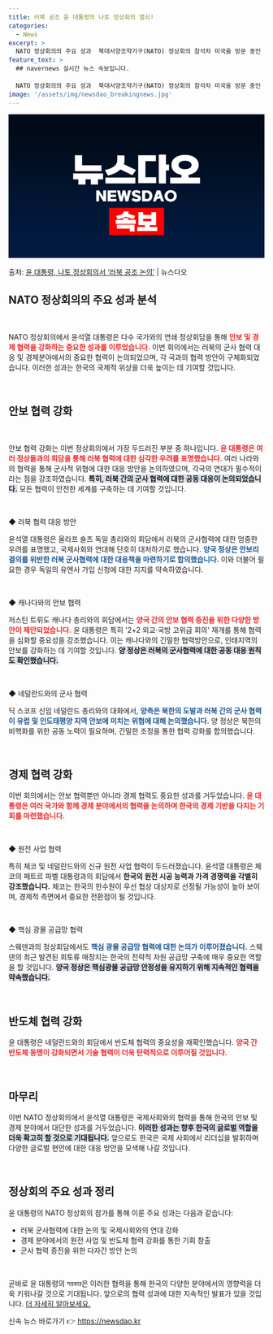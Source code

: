 ```yaml
---
title: 러북 공조 윤 대통령의 나토 정상회의 열쇠!
categories:
  - News
excerpt: >
  NATO 정상회의의 주요 성과  북대서양조약기구(NATO) 정상회의 참석차 미국을 방문 중인 윤석열 대통령은…
feature_text: >
  ## navernews 실시간 뉴스 속보입니다.

  NATO 정상회의의 주요 성과  북대서양조약기구(NATO) 정상회의 참석차 미국을 방문 중인 윤석열 대통령은…
image: '/assets/img/newsdao_breakingnews.jpg'
---
```


![뉴스다오 속보](/assets/img/newsdao_breakingnews.jpg)

<p>출처: <a href="https://newsdao.kr/4751" rel="dofollow">윤 대통령, 나토 정상회의서 ‘러북 공조 논의’</a> | 뉴스다오</p>

<h2 data-ke-size="size26">NATO 정상회의의 주요 성과 분석</h2>

<p data-ke-size="size16">&nbsp;</p>

NATO 정상회의에서 윤석열 대통령은 다수 국가와의 연쇄 정상회담을 통해 <b><span style="color: #ee2323;">안보 및 경제 협력을 강화하는 중요한 성과를 이루었습니다.</span></b> 이번 회의에서는 러북의 군사 협력 대응 및 경제분야에서의 중요한 협력이 논의되었으며, 각 국과의 협력 방안이 구체화되었습니다. 이러한 성과는 한국의 국제적 위상을 더욱 높이는 데 기여할 것입니다.  

<p data-ke-size="size16">&nbsp;</p>

<h2 data-ke-size="size26">안보 협력 강화</h2>

<p data-ke-size="size16">&nbsp;</p>

안보 협력 강화는 이번 정상회의에서 가장 두드러진 부분 중 하나입니다. <b><span style="color: #ee2323;">윤 대통령은 여러 정상들과의 회담을 통해 러북 협력에 대한 심각한 우려를 표명했습니다.</span></b> 여러 나라와의 협력을 통해 군사적 위협에 대한 대응 방안을 논의하였으며, 각국의 연대가 필수적이라는 점을 강조하였습니다. <b><span style="background-color: #21538527;">특히, 러북 간의 군사 협력에 대한 공동 대응이 논의되었습니다.</span></b> 모든 협력이 안전한 세계를 구축하는 데 기여할 것입니다.  

<p data-ke-size="size16">&nbsp;</p>

◆ 러북 협력 대응 방안

윤석열 대통령은 올라프 숄츠 독일 총리와의 회담에서 러북의 군사협력에 대한 엄중한 우려를 표명했고, 국제사회와 연대해 단호히 대처하기로 했습니다. <b><span style="color: #1a5490;">양국 정상은 안보리 결의를 위반한 러북 군사협력에 대한 대응책을 마련하기로 합의했습니다.</span></b> 이와 더불어 필요한 경우 독일의 유엔사 가입 신청에 대한 지지를 약속하였습니다.  

<p data-ke-size="size16">&nbsp;</p>

◆ 캐나다와의 안보 협력

저스틴 트뤼도 캐나다 총리와의 회담에서는 <b><span style="color: #ee2323;">양국 간의 안보 협력 증진을 위한 다양한 방안이 제안되었습니다.</span></b> 윤 대통령은 특히 '2+2 외교·국방 고위급 회의' 재개를 통해 협력을 심화할 중요성을 강조했습니다. 이는 캐나다와의 긴밀한 협력방안으로, 인태지역의 안보를 강화하는 데 기여할 것입니다. <b><span style="background-color: #21538527;">양 정상은 러북의 군사협력에 대한 공동 대응 원칙도 확인했습니다.</span></b>  

<p data-ke-size="size16">&nbsp;</p>

◆ 네덜란드와의 군사 협력

딕 스코프 신임 네덜란드 총리와의 대화에서, <b><span style="color: #1a5490;">양측은 북한의 도발과 러북 간의 군사 협력이 유럽 및 인도태평양 지역 안보에 미치는 위협에 대해 논의했습니다.</span></b> 양 정상은 북한의 비핵화를 위한 공동 노력이 필요하며, 긴밀한 조정을 통한 협력 강화를 합의했습니다.  

<p data-ke-size="size16">&nbsp;</p>

## 경제 협력 강화

이번 회의에서는 안보 협력뿐만 아니라 경제 협력도 중요한 성과를 거두었습니다. <b><span style="color: #ee2323;">윤 대통령은 여러 국가와 함께 경제 분야에서의 협력을 논의하며 한국의 경제 기반을 다지는 기회를 마련했습니다.</span></b>  

<p data-ke-size="size16">&nbsp;</p>

◆ 원전 사업 협력

특히 체코 및 네덜란드와의 신규 원전 사업 협력이 두드러졌습니다. 윤석열 대통령은 체코의 페트르 파벨 대통령과의 회담에서 <b><span style="class: #21538527;">한국의 원전 시공 능력과 가격 경쟁력을 각별히 강조했습니다.</span></b> 체코는 한국의 한수원이 우선 협상 대상자로 선정될 가능성이 높아 보이며, 경제적 측면에서 중요한 전환점이 될 것입니다.  

<p data-ke-size="size16">&nbsp;</p>

◆ 핵심 광물 공급망 협력

스웨덴과의 정상회담에서도 <b><span style="color: #1a5490;">핵심 광물 공급망 협력에 대한 논의가 이루어졌습니다.</span></b> 스웨덴의 최근 발견된 희토류 매장지는 한국의 전략적 자원 공급망 구축에 매우 중요한 역할을 할 것입니다. <b><span style="background-color: #21538527;">양국 정상은 핵심광물 공급망 안정성을 유지하기 위해 지속적인 협력을 약속했습니다.</span></b>  

<p data-ke-size="size16">&nbsp;</p>

## 반도체 협력 강화

윤 대통령은 네덜란드와의 회담에서 반도체 협력의 중요성을 재확인했습니다. <b><span style="color: #ee2323;">양국 간 반도체 동맹이 강화되면서 기술 협력이 더욱 탄력적으로 이루어질 것입니다.</span></b>  

<p data-ke-size="size16">&nbsp;</p>

## 마무리

이번 NATO 정상회의에서 윤석열 대통령은 국제사회와의 협력을 통해 한국의 안보 및 경제 분야에서 대단한 성과를 거두었습니다. <b><span style="background-color: #21538527;">이러한 성과는 향후 한국의 글로벌 역할을 더욱 확고히 할 것으로 기대됩니다.</span></b> 앞으로도 한국은 국제 사회에서 리더십을 발휘하며 다양한 글로벌 현안에 대한 대응 방안을 모색해 나갈 것입니다.  

<p data-ke-size="size16">&nbsp;</p>

## 정상회의 주요 성과 정리

윤 대통령의 NATO 정상회의 참가를 통해 이룬 주요 성과는 다음과 같습니다:  

<ul>
  <li>러북 군사협력에 대한 논의 및 국제사회와의 연대 강화</li>
  <li>경제 분야에서의 원전 사업 및 반도체 협력 강화를 통한 기회 창출</li>
  <li>군사 협력 증진을 위한 다자간 방안 논의</li>
</ul>

<p data-ke-size="size16">&nbsp;</p>

곧바로 윤 대통령의 সরকার은 이러한 협력을 통해 한국의 다양한 분야에서의 영향력을 더욱 키워나갈 것으로 기대됩니다. 앞으로의 협력 성과에 대한 지속적인 발표가 있을 것입니다. <a href="https://newsdao.kr/4751">더 자세히 알아보세요.</a> 

신속 뉴스 바로가기 👉 <a href="https://newsdao.kr" rel="dofollow">https://newsdao.kr</a>



